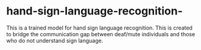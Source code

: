 # hand-sign-language-recognition-
This is a trained model for hand sign language recognition. This is created to bridge the communication gap between deaf/mute individuals and those who do not understand sign language.
